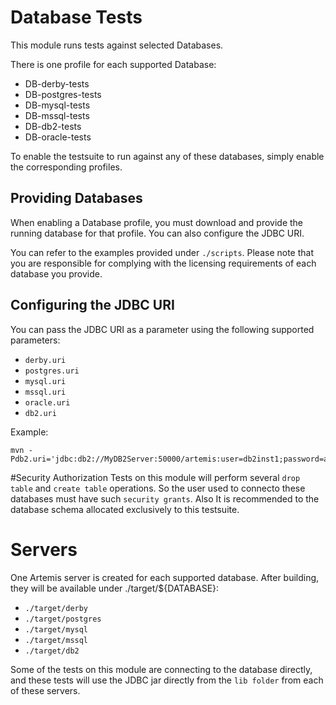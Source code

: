 # Database Tests

This module runs tests against selected Databases.

There is one profile for each supported Database:

- DB-derby-tests
- DB-postgres-tests
- DB-mysql-tests
- DB-mssql-tests
- DB-db2-tests
- DB-oracle-tests

To enable the testsuite to run against any of these databases, simply enable the corresponding profiles.

## Providing Databases

When enabling a Database profile, you must download and provide the running database for that profile. You can also configure the JDBC URI.

You can refer to the examples provided under `./scripts`. Please note that you are responsible for complying with the licensing requirements of each database you provide.

## Configuring the JDBC URI

You can pass the JDBC URI as a parameter using the following supported parameters:

- `derby.uri`
- `postgres.uri`
- `mysql.uri`
- `mssql.uri`
- `oracle.uri`
- `db2.uri`

Example:

```shell
mvn -Pdb2.uri='jdbc:db2://MyDB2Server:50000/artemis:user=db2inst1;password=artemis;'
```

#Security Authorization
Tests on this module will perform several `drop table` and `create table` operations. So the user used to connecto these databases must have such `security grants`.
Also It is recommended to the database schema allocated exclusively to this testsuite.

# Servers

One Artemis server is created for each supported database. After building, they will be available under ./target/${DATABASE}:

- `./target/derby`
- `./target/postgres`
- `./target/mysql`
- `./target/mssql`
- `./target/db2`

Some of the tests on this module are connecting to the database directly, and these tests will use the JDBC jar directly from the `lib folder` from each of these servers.
